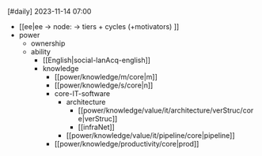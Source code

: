 [#daily]
2023-11-14
07:00

- [[ee|ee -> node: -> tiers + cycles (+motivators) ]]
- power
	- ownership
	- ability
		- [[English|social-lanAcq-english]]
		- knowledge
			- [[power/knowledge/m/core|m]]
			- [[power/knowledge/s/core|n]]
			- core-IT-software
				- architecture
					- [[power/knowledge/value/it/architecture/verStruc/core|verStruc]]
					- [[infraNet]]
				- [[power/knowledge/value/it/pipeline/core|pipeline]]
			- [[power/knowledge/productivity/core|prod]]
